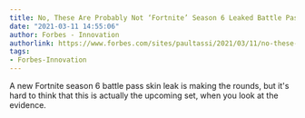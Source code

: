 ```yaml
---
title: No, These Are Probably Not ‘Fortnite’ Season 6 Leaked Battle Pass Skins
date: "2021-03-11 14:55:06"
author: Forbes - Innovation
authorlink: https://www.forbes.com/sites/paultassi/2021/03/11/no-these-are-probably-not-fortnite-season-6-leaked-battle-pass-skins/
tags:
- Forbes-Innovation
---
```

A new Fortnite season 6 battle pass skin leak is making the rounds, but it's hard to think that this is actually the upcoming set, when you look at the evidence.